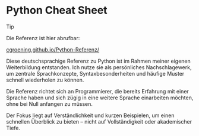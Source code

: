 # Python Cheat Sheet

> [!TIP]
> Die Referenz ist hier abrufbar:
> 
> [cgroening.github.io/Python-Referenz/](https://cgroening.github.io/Python-Referenz/)

Diese deutschsprachige Referenz zu Python ist im Rahmen meiner eigenen Weiterbildung entstanden. Ich nutze sie als persönliches Nachschlagewerk, um zentrale Sprachkonzepte, Syntaxbesonderheiten und häufige Muster schnell wiederholen zu können.

Die Referenz richtet sich an Programmierer, die bereits Erfahrung mit einer Sprache haben und sich zügig in eine weitere Sprache einarbeiten möchten, ohne bei Null anfangen zu müssen.

Der Fokus liegt auf Verständlichkeit und kurzen Beispielen, um einen schnellen Überblick zu bieten – nicht auf Vollständigkeit oder akademischer Tiefe.